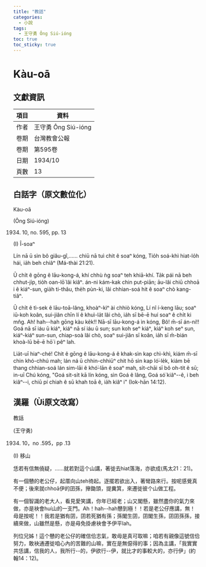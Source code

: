 ```yaml
---
title: "教話"
categories:
  - 小說
tags:
  - 王守勇 Ông Siú-ióng
toc: true
toc_sticky: true
---
```


# Kàu-oā

## 文獻資訊

| 項目 | 資料 |
|---|---|
| 作者 | 王守勇 Ông Siú-ióng |
| 卷期 | 台灣教會公報 |
| 卷期 | 第595卷 |
| 日期 | 1934/10 |
| 頁數 | 13 |

## 白話字（原文數位化）

Kàu-oā

(Ông Siú-ióng)

1934. 10, no. 595, pp. 13

(I) Î-soaⁿ

Lín nā ū sìn bô giâu-gî,...... chiū nā tuì chit ê soaⁿ kóng, Tio̍h soá-khì hiat-lo̍h hái, ia̍h beh chiâⁿ (Má-thài 21:21).

Ū chi̍t ê gōng ê lāu-kong-á, khí chhù ǹg soaⁿ teh khiā-khí. Ta̍k pái nā beh chhut-ji̍p, tio̍h oan-lō͘ lâi kiâⁿ. án-ni kám-kak chin put-piān; āu-lâi chiū chhoā i ê kiáⁿ-sun, gia̍h ti-thâu, the̍h pùn-ki, lâi chhian-soá hit ê soaⁿ chò kang-tiâⁿ.

Ū chi̍t ê tì-sek ê lāu-toā-lâng, khoàⁿ-kìⁿ ài chhiò kóng, Lí nî í-keng lāu; soaⁿ iū-koh koân, sui-jiân chīn lí ê khuì-la̍t lâi chò, ia̍h sī bē-ē huí soaⁿ ê chi̍t ki mn̂g. Ah! hah--hah gōng kàu ke̍k!! Nā-sī lāu-kong-á ìn kóng, Bô! m̄-sī án-ni!! Goá nā sī iáu ū kiáⁿ, kiáⁿ nā sí iáu ū sun; sun koh seⁿ kiáⁿ, kiáⁿ koh seⁿ sun, kiáⁿ-kiáⁿ sun-sun, chiap-soà lâi chò, soaⁿ sui-jiân sī koân, ia̍h sī m̄-bián khoà-lū bē-ē hō͘ i pêⁿ lah.

Lia̍t-uī hiaⁿ-ché! Chit ê gōng ê lāu-kong-á ê khak-sìn kap chì-khì, kiám m̄-sī chin khó-chhú mah; lán ná ū chhin-chhiūⁿ chit hō sìn kap ló͘-le̍k, kiám bē thang chhian-soá lán sim-lāi ê khó͘-lān ê soaⁿ mah, si̍t-chāi sī bô oh-tit ê sū; in-uī Chú kóng, "Goá sit-si̍t kā lín kóng, sìn Goá ê lâng, Goá só͘ kiâⁿ--ê, i beh kiâⁿ--i, chiū pí chiah ê sū khah toā ê, ia̍h kiâⁿ i" (Iok-hān 14:12).

## 漢羅（Ùi原文改寫）

教話

(王守勇)

1934. 10，no .595，pp .13

(I) 移山

恁若有信無僥疑，......就若對這个山講，著徙去hiat落海，亦欲成(馬太21：21)。

有一個戇的老公仔，起厝向山teh徛起。逐擺若欲出入，著彎路來行。按呢感覺真不便；後來就chhoā伊的囝孫，攑鋤頭，提糞箕，來遷徙彼个山做工程。

有一個智識的老大人，看見愛笑講，你年已經老；山又閣懸，雖然盡你的氣力來做，亦是袂會huí山的一支門。Ah！hah--hah戇到極！！若是老公仔應講，無！毋是按呢！！我若是猶有囝，囝若死猶有孫；孫閣生囝，囝閣生孫，囝囝孫孫，接續來做，山雖然是懸，亦是毋免掛慮袂會予伊平lah。

列位兄姊！這个戇的老公仔的確信佮志氣，敢毋是真可取嘛；咱若有親像這號信佮努力，敢袂通遷徙咱心內的苦難的山嘛，實在是無僫得的事；因為主講，「我實實共恁講，信我的人，我所行--的，伊欲行--伊，就比才的事較大的，亦行伊」(約翰14：12)。
